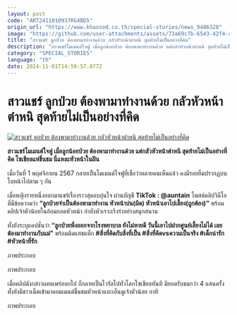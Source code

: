 ```yaml
---
layout: post
code: "ART2411010937RG4BD5"
origin_url: "https://www.khaosod.co.th/special-stories/news_9486328"
image: "https://github.com/user-attachments/assets/73a69c7b-6543-42f4-a838-c0fbe6c7f607"
title: "สาวแชร์ ลูกป่วย ต้องพามาทำงานด้วย กลัวหัวหน้าตำหนิ สุดท้ายไม่เป็นอย่างที่คิด"
description: "สาวแชร์โมเมนต์ใจฟู เมื่อลูกน้อยป่วย ต้องพามาทำงานด้วย แต่กลัวหัวหน้าตำหนิ สุดท้ายไม่เป็นอย่างที่คิด โซเชียลแห่ชื่นชม นี่แหละหัวหน้าในฝัน"
category: "SPECIAL_STORIES"
language: "th"
date: 2024-11-01T14:59:57.077Z
---
```


# สาวแชร์ ลูกป่วย ต้องพามาทำงานด้วย กลัวหัวหน้าตำหนิ สุดท้ายไม่เป็นอย่างที่คิด

[![สาวแชร์ ลูกป่วย ต้องพามาทำงานด้วย กลัวหัวหน้าตำหนิ สุดท้ายไม่เป็นอย่างที่คิด](https://www.khaosod.co.th/wpapp/uploads/2024/11/office-dream-baby-02.jpg "สาวแชร์ ลูกป่วย ต้องพามาทำงานด้วย กลัวหัวหน้าตำหนิ สุดท้ายไม่เป็นอย่างที่คิด")](https://www.khaosod.co.th/wpapp/uploads/2024/11/office-dream-baby-02.jpg)

**สาวแชร์โมเมนต์ใจฟู เมื่อลูกน้อยป่วย ต้องพามาทำงานด้วย แต่กลัวหัวหน้าตำหนิ สุดท้ายไม่เป็นอย่างที่คิด โซเชียลแห่ชื่นชม นี่แหละหัวหน้าในฝัน**

เมื่อวันที่ 1 พฤศจิกายน 2567 กลายเป็นโมเมนต์ใจฟูที่เชื่อว่าหลายคนเห็นแล้ว คงมีรอยยิ้มปรากฏบนใบหน้าไปตาม ๆ กัน

เมื่อหญิงรายหนึ่งออกมาแชร์เรื่องราวสุดอบอุ่นใจ ผ่านบัญชี **TikTok : @auntain** โพสต์คลิปวิดีโอ ที่มีข้อความว่า **“ลูกป่วยจำเป็นต้องพามาทำงาน หัวหน้าบ่น(ผิด) หัวหน้าเอาไปเลี้ยง(ถูกต้อง)”** พร้อมคลิปเจ้าตัวน้อยในอ้อมกอดหัวหน้า กำลังหัวเราะเริงร่าอย่างสนุกสนาน

ทั้งยังระบุแคปชั่นว่า **“ลูกป่วยพึ่งออกจากโรงพยาบาล ยังไม่หายดี วันนี้เอาไปฝากศูนย์เลี้ยงไม่ได้ เลย ต้องมาทำงานกับแม่”** พร้อมติดแฮชแท็ก **#สิ่งที่คิดกับสิ่งที่เป็น #สิ่งที่คิดvsความเป็นจริง #เด็กน่ารัก #หัวหน้าที่รัก**

ภาพประกอบ



ภาพประกอบ

เมื่อคลิปดังกล่าวเผยแพร่ออกไป ก็กลายเป็นไวรัลไปทั่วโลกโซเชียลทันที มียอดรับชมกว่า 4 แสนครั้ง ทั้งยังมีชาวเน็ตเข้ามาคอมเมนต์ชื่นชมหัวหน้าและเอ็นดูเจ้าตัวน้อย อาทิ

ภาพประกอบ